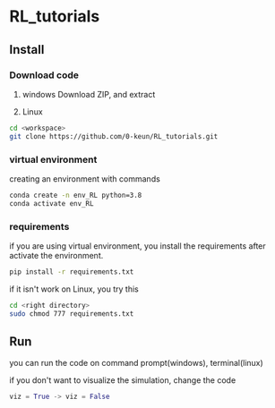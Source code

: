 # RL_tutorials

## Install
### Download code
1. windows
Download ZIP, and extract

2. Linux
```bash
cd <workspace>
git clone https://github.com/0-keun/RL_tutorials.git
```

### virtual environment
creating an environment with commands

```bash
conda create -n env_RL python=3.8
conda activate env_RL
```

### requirements
if you are using virtual environment, you install the requirements after activate the environment.
```bash
pip install -r requirements.txt
```
if it isn't work on Linux, you try this
```bash
cd <right directory>
sudo chmod 777 requirements.txt
```

## Run
you can run the code on command prompt(windows), terminal(linux)

if you don't want to visualize the simulation, change the code
```python
viz = True -> viz = False
```
